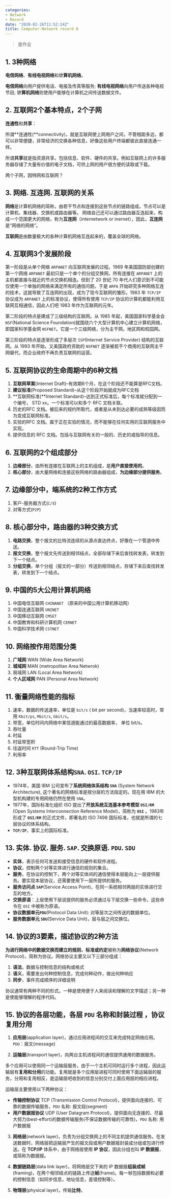 ```yaml
---
categories:
- Network
- Record
date: "2020-02-26T11:52:24Z"
title: Computer-Network record 0
---
```


> 是作业

## 1. 3种网络

**电信网络**、**有线电视网络**和**计算机网络**。

**电信网络**向用户提供电话、电报及传真等服务; **有线电视网络**向用户传送各种电视节目; **计算机网络**则使用户能够在计算机之间传送数据文件。

## 2. 互联网2个基本特点，2个子网

**连通性**和**共享**：

所谓**连通性(**connectivity)，就是互联网使上网用户之间，不管相距多远，都可以非常便捷，非常经济的交换各种信息，好像这些用户终端都彼此直接连通一样。

所谓**共享**就是指资源共享。包括信息、软件、硬件的共享。例如互联网上的许多服务器存储了大量有价值的电子文档，可供上网的用户很方便的读取或下载。

两个子网，因特网和互联网？

## 3. 网络. 互连网. 互联网的关系

**网络**是计算机网络的简称，由若干节点和连接到这些节点的链路组成。节点可以是计算机、集线器、交换机或路由器等。
网络自己还可以通过路由器互连起来，构成一个范围更大的网络，称为**互连网**（internetwork or inernet），因此，**互连网**是“网络的网络”。

**互联网**是由数量极大的各种计算机网络互连起来的，覆盖全球的网络。

## 4. 互联网3个发展阶段

第一阶段是从单个网络 `ARPANET` 向互联网发展的过程。1969 年美国国防部创建的第一个网络 `ARPANET` 最初只是一个单个的分组交换网。所有连接在 `ARPANET` 上的主机都直接与就近的节点交换机相连。但到了 20 世纪 70 年代人们意识到不可能仅使用一个单独的网络来满足所有的通信问题。于是 `ARPA` 开始研究多种网络互连的技术，这就导致了互连网的出现，成为了现今互联网的雏形。1983 年 `TCP/IP` 协议成为 `ARPANET` 上的标准协议，使得所有使用 `TCP/IP` 协议的计算机都能利用互联网互相通信，因此人们吧 1983 年作为互联网的元年。

第二阶段的特点是建成了三级结构的互联网。从 1985 年起，美国国家科学基金会 `NSF`(National Science Foundation)就围绕六个大型计算机中心建立计算机网络，即国家科学基金网 `NSFNET`。它是一个三级网络，分为主干网，地区网和校园网。

第三阶段的特点是逐渐形成了多层次 `ISP`(Internet Service Provider) 结构的互联网。从 1993 年开始，又美国政府资助的 `NSFNET` 逐渐被若干个商用的互联网主干网替代，而企业政府不再负责互联网的运营。

## 5.  互联网协议的生命周期中的6种文档

1. **互联网草案**(Internet Draft)–有效期6个月，在这个阶段还不能算是RFC文档。
2. **建议标准**(Proposed Standard)–从这个阶段开始就成为RFC文档
3. **互联网标准(**Internet Standard)–达到正式标准后，每个标准就分配到一个编号， STD xx。一个标准可以和多个 RFC 文档关联。
4. 历史的RFC 文档。被后来的规约所取代，或者是从未到达必要的成熟等级因而为变成互联网标准。
5. 实验的RFC 文档。属于正在实验的情况，而不能够在任何实用的互联网服务中实现。
6. 提供信息的 RFC 文档。包括与互联网有关的一般的、历史的或指导的信息。

## 6. 互联网的2个组成部分

1. **边缘部分**，由所有连接在互联网上的主机组成，是**用户直接使用的**。
2. **核心部分**，由大量网络和连接这些网络的路由器组成，**为边缘部分提供服务**。

## 7. 边缘部分中，端系统的2种工作方式

1. 客户-服务器方式(`C/S`)
2. 对等方式(`P2P`)

## 8. 核心部分中，路由器的3种交换方式

1. **电路交换**，整个报文的比特流连续的从源点直达终点，好像在一个管道中传送。
2. **报文交换**，整个报文先传送到相邻结点，全部存储下来后查找转发表，转发到下一个结点。
3. **分组交换**，单个分组（报文的一部分）传送到相邻结点，存储下来后查找转发表，转发到下一个结点。

## 9. 中国的5大公用计算机网络

1. 中国电信互联网 `CHINANET` （原来的中国公用计算机移动网）
2. 中国连通互联网 `UNINET`
3. 中国移动互联网 `CMSET`
4. 中国教育和科研计算机网 `CERNET`
5. 中国科学技术网 `CSTNET`

## 10. 网络按作用范围分类

1. **广域网** WAN (Wide Area Network)
2. **城域网** MAN (metropolitan Area Netwrok)
3. 局域网 LAN (Local Area Network)
4. **个人区域网** PAN (Personal Area Network)

## 11. 衡量网络性能的指标

1. 速率，数据的传送速率，单位是 `bit/s` ( bit per second)，当速率较高时，常用 `Kbit/ps`, `Mbit/s`, `Gbit/s`。
2. 带宽，单位时间内网络中某信道能通过的最高数据率， 单位 bit/s。
3. 吞吐量
4. 时延
5. 时延带宽积
6. 往返时间 `RTT` (Round-Trip Time)
7. 利用率

## 12. 3种互联网体系结构`SNA`. `OSI`.  `TCP/IP`

- 1974年，美国 IBM 公司宣布了**系统网络体系结构 `SNA`**  (System Network Architecture), 这个著名的网络标准是按分层的方法指定的。现在用 IBM 的大型机构建的专用网络仍然在使用 `SNA`。
- 1977年，国际标准化组织 ISO 提出了**开放系统互连基本参考模型 `OSI/RM`** (Open Systems Interconnection Reference Model)，简称为 **`OSI`** 。1983年形成了 **`OSI/RM`** 的正式文件，即著名的 ISO 7498 国际标准，也就是所谓的七层协议的体系结构。
- **`TCP/IP`**，事实上的国际标准。

## 13. 实体. 协议. 服务. `SAP`. 交换原语. `PDU`. `SDU`

- **实体**，表示任何可发送和接受信息的硬件和软件进程。
- **协议**，控制两个对等实体进行通信的规则的集合。
- **服务**，在协议的控制下，两个对等实体间的通信使得本层能向上一层提供服务。要实现本层协议，还需要使用下一层所提供的服务。
- **服务访问点 `SAP`**(Service Access Point)，在同一系统相邻两层的实体进行交互的地方。
- **交换原语**：上层使用下层说提供的服务必须通过与下层交换一些命令，这些命令在 `OSI` 中被称为原语。
- **协议数据单元`PDU`**(Protocol Data Unit): 对等层次之间传送的数据单位。
- **服务数据单元 `SDU`**(Service Data Unit)，层与层之间交换位。

## 14. 协议的3要素，描述协议的2种方法

**为进行网络中的数据交换而建立的规则、标准或约定**被称为**网络协议**(Network Protocol)，简称为协议。网络协议主要又以下三部分组成：

1. **语法**，数据与控制信息的结构或格式
2. **语义**，需要发出何种控制信息，完成何种动作，做出何种响应
3. **同步**，事件完成顺序的详细说明

协议通常有两种不同的形式。一种是使用便于人来阅读和理解的文字描述；另一种是使能够理解的程序代码。

## 15.  协议的各层功能，各层 `PDU` 名称和封装过程 ，协议复用分用

1. **应用层**(application layer)，通过应用进程间的交互来完成特定网络应用。`PDU`：报文(message)

2. **运输层**(transport layer)，向两台主机进程间的通信提供通用的数据服务。

多个应用可以使用同一个运输层服务，由于一个主机可同时运行多个进程，因此运输层有**复用和分用**的功能。复用就是多个应用层进程可同时使用下面运输层的服务，分用和复用相反，是运输层吧收到的信息分别交付上面应用层的相应进程。

运输层主要使用以下两种协议：

  - **传输控制协议** TCP (Transmission Control Protocol)，提供面向连接的、可靠的数据传输服务，`PDU` 名称: 报文段(segment)
  - **用户数据报协议** UDP (User Datagram Protocol)，提供面向无连接的、尽最大努力(best-effort)的数据传输服务(不保证数据传输的可靠性)，`PDU` 名称: 用户数据报

3. **网络层**(network layer)，负责为分组交换网上的不同主机提供通信服务。在发送数据时，网络层把运输层产生的报文段或用户数据报封装成分组或包进行传送。在 **TCP/IP** 体系中，由于网络层使用 **IP 协议**，因此分组也叫 **IP 数据报**， 或简称为数据报。

4. **数据链路层**(data link layer)，将网络层交下来的 IP 数据报**组装成帧**(framing)，在两个相邻结点的链路上传送**帧**(frame)。每一帧包括数据和必要的控制信息（如同步信息，地址信息，差错控制等）。

5. **物理层**(physical layer)，传输**比特**。


<!--
1. **差错控制**，使相应层次对等黄的通信更加可靠。
2. **流量控制**，发送端的发送速率必须是接收端来得及接受，不要太快。
3. **分段和重装**，发送端将要发送的数据块划分为更小的单位，在接收端将其还原。
4. **复用和分用**，发送端几个高层会话复用一条低层的连接，在接收端在进行分用。
5. **连接建立和释放**，交换数据前先建立一条逻辑连接，数据传送结束后释放连接。
-->
